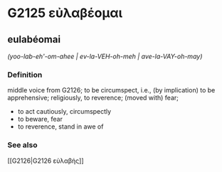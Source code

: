 # G2125 εὐλαβέομαι

## eulabéomai

_(yoo-lab-eh'-om-ahee | ev-la-VEH-oh-meh | ave-la-VAY-oh-may)_

### Definition

middle voice from G2126; to be circumspect, i.e., (by implication) to be apprehensive; religiously, to reverence; (moved with) fear; 

- to act cautiously, circumspectly
- to beware, fear
- to reverence, stand in awe of

### See also

[[G2126|G2126 εὐλαβής]]
